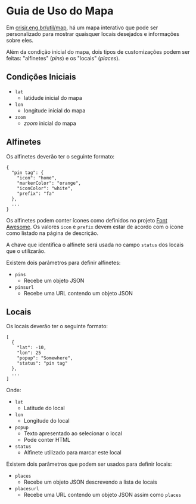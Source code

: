 # Guia de Uso do Mapa

Em [crisjr.eng.br/util/map](https://www.crisjr.eng.br/util/map/index.html),
há um mapa interativo que pode ser personalizado para mostrar quaisquer locais
desejados e informações sobre eles.

Além da condição inicial do mapa,
dois tipos de customizações podem ser feitas: "alfinetes" (_pins_) e os
"locais" (_places_).

## Condições Iniciais

- `lat`
  - latidude inicial do mapa
- `lon`
  - longitude inicial do mapa
- `zoom`
  - _zoom_ inicial do mapa

## Alfinetes

Os alfinetes deverão ter o seguinte formato:

```
{
  "pin tag": {
    "icon": "home",
    "markerColor": "orange",
    "iconColor": "white",
    "prefix": "fa"
  },
  ...
}
```

Os alfinetes podem conter ícones como definidos no projeto
[Font Awesome](https://fontawesome.com/).
Os valores `icon` e `prefix` devem estar de acordo com o ícone como listado
na página de descrição.

A chave que identifica o alfinete será usada no campo `status` dos locais
que o utilizarão.

Existem dois parâmetros para definir alfinetes:

- `pins`
  - Recebe um objeto JSON
- `pinsurl`
  - Recebe uma URL contendo um objeto JSON

## Locais

Os locais deverão ter o seguinte formato:

```
[
  {
    "lat": -10,
    "lon": 25
    "popup": "Somewhere",
    "status": "pin tag"
  },
  ...
]
```

Onde:

- `lat`
  - Latitude do local
- `lon`
  - Longitude do local
- `popup`
  - Texto apresentado ao selecionar o local
  - Pode conter HTML
- `status`
  - Alfinete utilizado para marcar este local

Existem dois parâmetros que podem ser usados para definir locais:

- `places`
  - Recebe um objeto JSON descrevendo a lista de locais
- `placesurl`
  - Recebe uma URL contendo um objeto JSON assim como `places`
